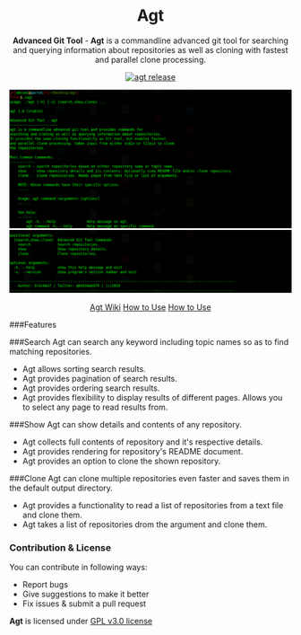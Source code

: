 <h1 align="center">Agt</h1>

<p align="center">
  <b>Advanced Git Tool</b> - <b>Agt</b> is a commandline advanced git tool for searching and querying information about repositories as well as cloning with fastest and parallel clone processing.
</p>

<p align="center">
  <a href="https://github.com/bl4ckbo7/agt/releases">
    <img alt="agt release" src="https://img.shields.io/github/release/bl4ckbo7/agt.svg?label=releases">
  </a>
</p>

<img alt="agt Demo" src="https://raw.githubusercontent.com/bl4ckbo7/agt/master/screenshots/agt_help.png">
<img alt="agt Demo" src="https://raw.githubusercontent.com/bl4ckbo7/agt/master/screenshots/agt_help2.png">

<p align="center">
  <a href="https://github.com/bl4ckbo7/agt/wiki">Agt Wiki</a>
  <a href="https://github.com/bl4ckbo7/agt/wiki/Usage">How to Use</a>
  <a href="https://github.com/bl4ckbo7/agt/wiki/Compatibility-&-Dependencies">How to Use</a>
</p>

###Features

###Search
Agt can search any keyword including topic names so as to find matching repositories.
- Agt allows sorting search results.
- Agt provides pagination of search results.
- Agt provides ordering search results.
- Agt provides flexibility to display results of different pages. Allows you to select any page to read results from.

###Show
Agt can show details and contents of any repository.
- Agt collects full contents of repository and it's respective details.
- Agt provides rendering for repository's README document.
- Agt provides an option to clone the shown repository.

###Clone
Agt can clone multiple repositories even faster and saves them in the default output directory.
- Agt provides a functionality to read a list of repositories from a text file and clone them.
- Agt takes a list of repositories drom the argument and clone them.

### Contribution & License
You can contribute in following ways:

- Report bugs
- Give suggestions to make it better
- Fix issues & submit a pull request

**Agt** is licensed under [GPL v3.0 license](https://www.gnu.org/licenses/gpl-3.0.en.html)

